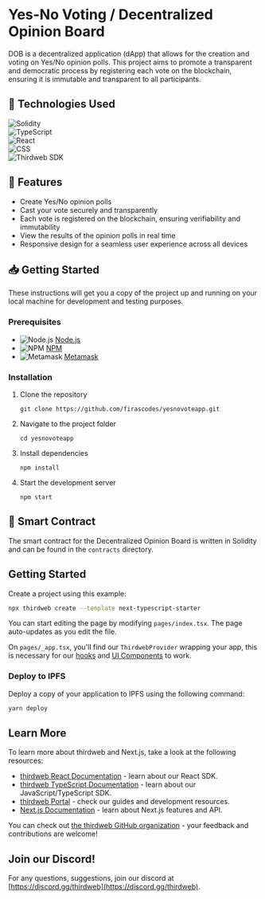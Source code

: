 # Yes-No Voting / Decentralized Opinion Board

DOB is a decentralized application (dApp) that allows for the creation and voting on Yes/No opinion polls. This project aims to promote a transparent and democratic process by registering each vote on the blockchain, ensuring it is immutable and transparent to all participants.

## 🚀 Technologies Used

 ![Solidity](https://img.shields.io/badge/-Solidity-black?style=flat&logo=solidity)      
 ![TypeScript](https://img.shields.io/badge/-TypeScript-blue?style=flat&logo=typescript)        
 ![React](https://img.shields.io/badge/-React-black?style=flat&logo=react)       
 ![CSS](https://img.shields.io/badge/-CSS-1572B6?style=flat&logo=css3&logoColor=white)       
 ![Thirdweb SDK](https://img.shields.io/badge/-Thirdweb_SDK-blueviolet)      

## 📌 Features

- Create Yes/No opinion polls
- Cast your vote securely and transparently
- Each vote is registered on the blockchain, ensuring verifiability and immutability
- View the results of the opinion polls in real time
- Responsive design for a seamless user experience across all devices

## 📥 Getting Started

These instructions will get you a copy of the project up and running on your local machine for development and testing purposes.

### Prerequisites

- ![Node.js](https://img.shields.io/badge/-Node.js-black?style=flat&logo=node.js) [Node.js](https://nodejs.org/)
- ![NPM](https://img.shields.io/badge/-npm-CB3837?style=flat&logo=npm) [NPM](https://www.npmjs.com/)
- ![Metamask](https://img.shields.io/badge/-Metamask-FCA121?style=flat&logo=metamask) [Metamask](https://metamask.io/)

### Installation

1. Clone the repository

   ```
   git clone https://github.com/firascodes/yesnovoteapp.git
   ```

2. Navigate to the project folder

   ```
   cd yesnovoteapp
   ```

3. Install dependencies

   ```
   npm install
   ```

4. Start the development server

   ```
   npm start
   ```

## 📄 Smart Contract

The smart contract for the Decentralized Opinion Board is written in Solidity and can be found in the `contracts` directory.


## Getting Started

Create a project using this example:

```bash
npx thirdweb create --template next-typescript-starter
```

You can start editing the page by modifying `pages/index.tsx`. The page auto-updates as you edit the file.

On `pages/_app.tsx`, you'll find our `ThirdwebProvider` wrapping your app, this is necessary for our [hooks](https://portal.thirdweb.com/react) and
[UI Components](https://portal.thirdweb.com/ui-components) to work.

### Deploy to IPFS

Deploy a copy of your application to IPFS using the following command:

```bash
yarn deploy
```

## Learn More

To learn more about thirdweb and Next.js, take a look at the following resources:

- [thirdweb React Documentation](https://docs.thirdweb.com/react) - learn about our React SDK.
- [thirdweb TypeScript Documentation](https://docs.thirdweb.com/typescript) - learn about our JavaScript/TypeScript SDK.
- [thirdweb Portal](https://docs.thirdweb.com) - check our guides and development resources.
- [Next.js Documentation](https://nextjs.org/docs) - learn about Next.js features and API.

You can check out [the thirdweb GitHub organization](https://github.com/thirdweb-dev) - your feedback and contributions are welcome!

## Join our Discord!

For any questions, suggestions, join our discord at [https://discord.gg/thirdweb](https://discord.gg/thirdweb).
